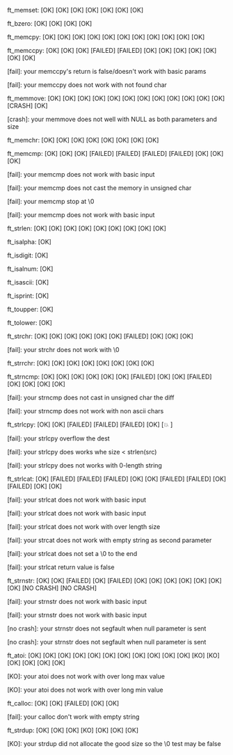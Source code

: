 ft_memset:     [OK] [OK] [OK] [OK] [OK] [OK] [OK] 

ft_bzero:      [OK] [OK] [OK] [OK] 

ft_memcpy:     [OK] [OK] [OK] [OK] [OK] [OK] [OK] [OK] [OK] [OK] [OK] 

ft_memccpy:    [OK] [OK] [OK] [FAILED] [FAILED] [OK] [OK] [OK] [OK] [OK] [OK] [OK] 

[fail]: your memccpy's return is false/doesn't work with basic params

[fail]: your memccpy does not work with not found char


ft_memmove:    [OK] [OK] [OK] [OK] [OK] [OK] [OK] [OK] [OK] [OK] [OK] [OK] [CRASH] [OK] 

[crash]: your memmove does not well with NULL as both parameters and size

ft_memchr:     [OK] [OK] [OK] [OK] [OK] [OK] [OK] [OK] 

ft_memcmp:     [OK] [OK] [OK] [FAILED] [FAILED] [FAILED] [FAILED] [OK] [OK] [OK] 

[fail]: your memcmp does not work with basic input

[fail]: your memcmp does not cast the memory in unsigned char

[fail]: your memcmp stop at \0

[fail]: your memcmp does not work with basic input


ft_strlen:     [OK] [OK] [OK] [OK] [OK] [OK] [OK] [OK] [OK] 

ft_isalpha:    [OK] 

ft_isdigit:    [OK] 

ft_isalnum:    [OK] 

ft_isascii:    [OK] 

ft_isprint:    [OK] 

ft_toupper:    [OK] 

ft_tolower:    [OK] 

ft_strchr:     [OK] [OK] [OK] [OK] [OK] [OK] [FAILED] [OK] [OK] [OK] 

[fail]: your strchr does not work with \0


ft_strrchr:    [OK] [OK] [OK] [OK] [OK] [OK] [OK] [OK] 

ft_strncmp:    [OK] [OK] [OK] [OK] [OK] [OK] [FAILED] [OK] [OK] [FAILED] [OK] [OK] [OK] [OK] 

[fail]: your strncmp does not cast in unsigned char the diff

[fail]: your strncmp does not work with non ascii chars


ft_strlcpy:    [OK] [OK] [FAILED] [FAILED] [FAILED] [OK] [💥 ] 

[fail]: your strlcpy overflow the dest

[fail]: your strlcpy does works whe size < strlen(src)

[fail]: your strlcpy does not works with 0-length string


ft_strlcat:    [OK] [FAILED] [FAILED] [FAILED] [OK] [OK] [FAILED] [FAILED] [OK] [FAILED] [OK] [OK] 

[fail]: your strlcat does not work with basic input

[fail]: your strlcat does not work with basic input

[fail]: your strlcat does not work with over length size

[fail]: your strcat does not work with empty string as second parameter

[fail]: your strlcat does not set a \0 to the end

[fail]: your strlcat return value is false


ft_strnstr:    [OK] [OK] [FAILED] [OK] [FAILED] [OK] [OK] [OK] [OK] [OK] [OK] [OK] [NO CRASH] [NO CRASH] 

[fail]: your strnstr does not work with basic input

[fail]: your strnstr does not work with basic input

[no crash]: your strnstr does not segfault when null parameter is sent

[no crash]: your strnstr does not segfault when null parameter is sent


ft_atoi:       [OK] [OK] [OK] [OK] [OK] [OK] [OK] [OK] [OK] [OK] [OK] [KO] [KO] [OK] [OK] [OK] [OK] 

[KO]: your atoi does not work with over long max value

[KO]: your atoi does not work with over long min value


ft_calloc:     [OK] [OK] [FAILED] [OK] [OK] 

[fail]: your calloc don't work with empty string


ft_strdup:     [OK] [OK] [OK] [KO] [OK] [OK] [OK] 

[KO]: your strdup did not allocate the good size so the \0 test may be false
